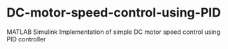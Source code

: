 # DC-motor-speed-control-using-PID
MATLAB Simulink Implementation of simple DC motor speed control using PID controller

